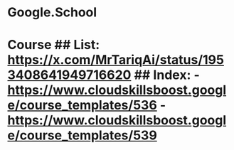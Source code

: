 # Google.School
# Course ## List: https://x.com/MrTariqAi/status/1953408641949716620  ## Index: - https://www.cloudskillsboost.google/course_templates/536 - https://www.cloudskillsboost.google/course_templates/539
